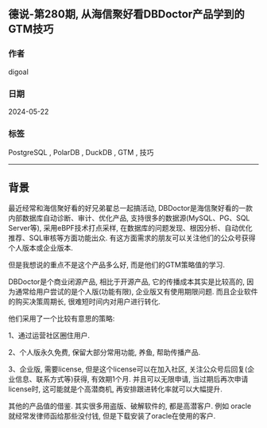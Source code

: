 ## 德说-第280期, 从海信聚好看DBDoctor产品学到的GTM技巧     
           
### 作者                                  
digoal                                  
                                  
### 日期                                  
2024-05-22                          
                                  
### 标签                 
PostgreSQL , PolarDB , DuckDB , GTM , 技巧            
                                  
----                                  
                                  
## 背景      
最近经常和海信聚好看的好兄弟翟总一起搞活动, DBDoctor是海信聚好看的一款内部数据库自动诊断、审计、优化产品, 支持很多的数据源(MySQL、PG、SQL Server等), 采用eBPF技术打点采样, 在数据库的问题发现、根因分析、自动优化推荐、SQL审核等方面功能出众. 有这方面需求的朋友可以关注他们的公众号获得个人版本或企业版本.    
  
但是我想说的重点不是这个产品多么好, 而是他们的GTM策略值的学习.    
  
DBDoctor是个商业闭源产品, 相比于开源产品, 它的传播成本其实是比较高的, 因为通常给用户尝试的是个人版(功能有限), 企业版又有使用期限问题. 而且企业软件的购买决策周期长, 很难短时间内对用户进行转化.  
  
他们采用了一个比较有意思的策略:  
  
1、通过运营社区圈住用户.    
  
2、个人版永久免费, 保留大部分常用功能, 养鱼, 帮助传播产品.    
  
3、企业版, 需要license, 但是这个license可以在加入社区, 关注公众号后回复(企业信息、联系方式等)获得, 有效期1个月.  并且可以无限申请, 当过期后再次申请license时, 这可能就是个高潜商机, 再安排跟进转化率就可以大幅提升.    
      
其他的产品值的借鉴.  其实很多用盗版、破解软件的, 都是高潜客户. 例如 oracle 就经常发律师函给那些没付钱, 但是下载安装了oracle在使用的客户.    
     
